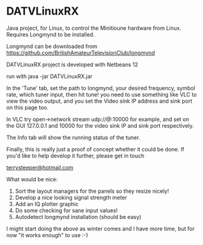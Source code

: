 # DATVLinuxRX
Java project, for Linux, to control the Minitioune hardware from Linux. Requires Longmynd to be installed.

Longmynd can be downloaded from
https://github.com/BritishAmateurTelevisionClub/longmynd

DATVLinuxRX project is developed with Netbeans 12

run with
java -jar DATVLinuxRX.jar

In the 'Tune' tab, set the path to longmynd, your desired frequency, symbol rate, which tuner input, then hit tune!
you need to use something like VLC to view the video output, and you set the Video sink IP address and sink port on this
page too.

In VLC try open->network stream
udp://@:10000
for example, and set on the GUI 127.0.0.1 and 10000 for the video sink IP and sink port respectively.

The Info tab will show the running status of the tuner.

Finally, this is really just a proof of concept whether it could be done.
If you'd like to help develop it further, please get in touch

terrysteeper@hotmail.com

What would be nice:
1. Sort the layout managers for the panels so they resize nicely!
2. Develop a nice looking signal strength meter
3. Add an IQ plotter graphic
4. Do some checking for sane input values!
5. Autodetect longmynd installation (should be easy)

I might start doing the above as winter comes and I have more time, but for now "it works enough" to use :-)


